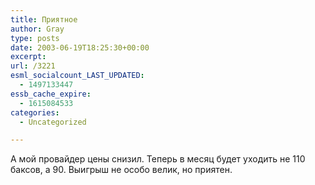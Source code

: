 ```yaml
---
title: Приятное
author: Gray
type: posts
date: 2003-06-19T18:25:30+00:00
excerpt:
url: /3221
esml_socialcount_LAST_UPDATED:
  - 1497133447
essb_cache_expire:
  - 1615084533
categories:
  - Uncategorized

---
```








А мой провайдер цены снизил. Теперь в месяц будет уходить не 110 баксов, а 90. Выигрыш не особо велик, но приятен.